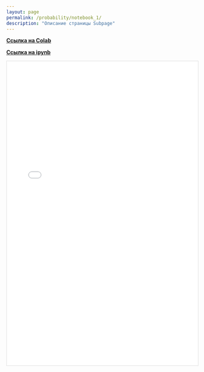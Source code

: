 ```yaml
---
layout: page
permalink: /probability/notebook_1/
description: "Описание страницы Subpage"
---
```

**<a href="https://colab.research.google.com/drive/1olbYSH-O7PmM7dEDY1oEoxgwvU3PlpYp">Ссылка на Colab</a>**

**<a href="https://github.com/Mikrobic/ai_mephi/blob/main/pages/probability/jupyter/НаивныйБайес.ipynb">Ссылка на ipynb</a>**

<div class="gif-container">
  <!-- Вместо картинки используем iframe для встраивания HTML -->
  <iframe src="{{'/public/НаивныйБайес.html' | absolute_url }}" 
          alt="Notebook про броадкастинг" 
          style="width: 100%; height: 800px; display: block; margin: 0 auto 20px; border: 1px solid #ddd;">
  </iframe>
</div>